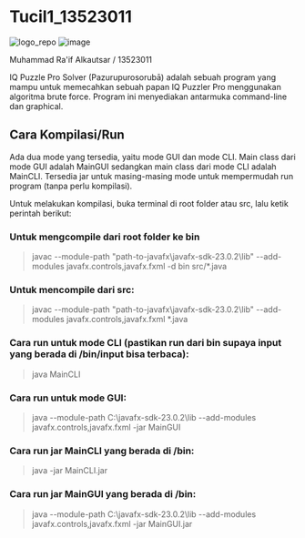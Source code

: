 # Tucil1_13523011

![logo_repo](https://github.com/user-attachments/assets/69ab5e6a-d451-43ab-96af-2bcf0c1b6acd)
![image](https://github.com/user-attachments/assets/a29ef370-1697-4098-81ff-c28b7fdf9a4d)

Muhammad Ra'if Alkautsar / 13523011

IQ Puzzle Pro Solver (Pazurupurosorubā) adalah sebuah program yang mampu untuk memecahkan sebuah papan IQ Puzzler Pro menggunakan algoritma brute force. Program ini menyediakan antarmuka command-line dan graphical.

## Cara Kompilasi/Run
Ada dua mode yang tersedia, yaitu mode GUI dan mode CLI. Main class dari mode GUI adalah MainGUI sedangkan main class dari mode CLI adalah MainCLI. Tersedia jar untuk masing-masing mode untuk mempermudah run program (tanpa perlu kompilasi).

Untuk melakukan kompilasi, buka terminal di root folder atau src, lalu ketik perintah berikut:

### Untuk mengcompile dari root folder ke bin
> javac --module-path "path-to-javafx\javafx-sdk-23.0.2\lib" --add-modules javafx.controls,javafx.fxml -d bin src/*.java

### Untuk mencompile dari src:
> javac --module-path "path-to-javafx\javafx-sdk-23.0.2\lib" --add-modules javafx.controls,javafx.fxml *.java 

### Cara run untuk mode CLI (pastikan run dari bin supaya input yang berada di /bin/input bisa terbaca):
> java MainCLI

### Cara run untuk mode GUI:
> java --module-path C:\javafx-sdk-23.0.2\lib --add-modules javafx.controls,javafx.fxml -jar MainGUI

### Cara run jar MainCLI yang berada di /bin: 
> java -jar MainCLI.jar

### Cara run jar MainGUI yang berada di /bin:
> java --module-path C:\javafx-sdk-23.0.2\lib --add-modules javafx.controls,javafx.fxml -jar MainGUI.jar
